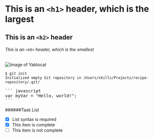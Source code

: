 # This is an `<h1>` header, which is the largest

## This is an `<h2>` header

###### This is an `<h6>` header, which is the smallest
![Image of Yaktocat](https://octodex.github.com/images/yaktocat.png)

```
$ git init
Initialized empty Git repository in /Users/skills/Projects/recipe-repository/.git/
```
<pre>
``` javascript
var myVar = "Hello, world!";
```
</pre>

######Task List
- [x] List syntax is required
- [x] This item is complete
- [ ] This item is not complete
